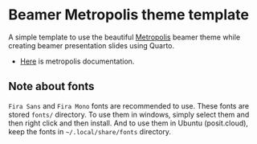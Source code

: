 # Beamer Metropolis theme template

A simple template to use the beautiful [Metropolis](https://github.com/matze/mtheme) beamer theme
while creating beamer presentation slides using Quarto.

- [Here](https://ctan.math.utah.edu/ctan/tex-archive/macros/latex/contrib/beamer-contrib/themes/metropolis/doc/metropolistheme.pdf) is metropolis documentation.


## Note about fonts

`Fira Sans` and `Fira Mono` fonts are recommended to use. These fonts are stored `fonts/` directory. To use them
in windows, simply select them and then right click and then install. And to use them in Ubuntu (posit.cloud),
keep the fonts in `~/.local/share/fonts` directory.
